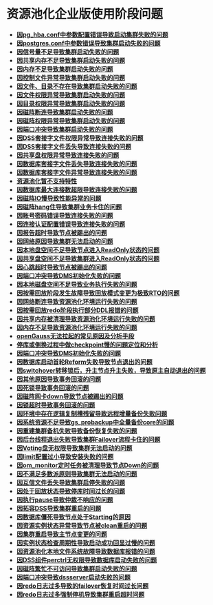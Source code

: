 # 资源池化企业版使用阶段问题
-  **[因pg_hba.conf中参数配置错误导致启动集群失败的问题](因pg_hba.conf中参数配置错误导致启动集群失败的问题.md)**
-  **[因postgres.conf中参数错误导致集群启动失败的问题](因postgres.conf中参数错误导致集群启动失败的问题.md)**
-  **[因信号量不足导致集群启动失败的问题](因信号量不足导致集群启动失败的问题.md)**
-  **[因共享内存不足导致集群启动失败的问题](因共享内存不足导致集群启动失败的问题.md)**
-  **[因内存不足导致集群启动失败的问题](因内存不足导致集群启动失败的问题.md)**
-  **[因控制文件异常导致集群启动失败的问题](因控制文件异常导致集群启动失败的问题.md)**
-  **[因文件、目录不存在导致集群启动失败的问题](因文件、目录不存在导致集群启动失败的问题.md)**
-  **[因文件权限异常导致集群启动失败的问题](因文件权限异常导致集群启动失败的问题.md)**
-  **[因目录权限异常导致集群启动失败的问题](因目录权限异常导致集群启动失败的问题.md)**
-  **[因磁阵断连导致集群启动失败的问题](因磁阵断连导致集群启动失败的问题.md)**
-  **[因磁阵权限异常导致集群启动失败的问题](因磁阵权限异常导致集群启动失败的问题.md)**
-  **[因端口冲突导致集群启动失败的问题](因端口冲突导致集群启动失败的问题.md)**
-  **[因DSS套接字文件权限异常导致连接失败的问题](因DSS套接字文件权限异常导致连接失败的问题.md)**
-  **[因DSS套接字文件丢失导致连接失败的问题](因DSS套接字文件丢失导致连接失败的问题.md)**
-  **[因共享盘权限异常导致连接失败的问题](因共享盘权限异常导致连接失败的问题.md)**
-  **[因数据库套接字文件丢失导致连接失败的问题](因数据库套接字文件丢失导致连接失败的问题.md)**
-  **[因数据库套接字文件异常导致连接失败的问题](因数据库套接字文件异常导致连接失败的问题.md)**
-  **[资源池化暂不支持特性](资源池化暂不支持特性.md)**
-  **[因数据库最大连接数超限导致连接失败的问题](因数据库最大连接数超限导致连接失败的问题.md)**
-  **[因磁阵IO慢导致性能异常的问题](因磁阵IO慢导致性能异常的问题.md)**
-  **[因磁阵hang住导致集群业务卡住的问题](因磁阵hang住导致集群业务卡住的问题.md)**
-  **[因账号密码错误导致连接失败的问题](因账号密码错误导致连接失败的问题.md)**
-  **[因连接认证配置错误导致连接失败的问题](因连接认证配置错误导致连接失败的问题.md)**
-  **[因报告超时导致节点被踢出的问题](因报告超时导致节点被踢出的问题.md)**
-  **[因网络原因导致集群无法启动的问题](因网络原因导致集群无法启动的问题.md)**
-  **[因本地盘空间不足导致节点进入ReadOnly状态的问题](因本地盘空间不足导致节点进入ReadOnly状态的问题.md)**
-  **[因共享盘空间不足导致集群进入ReadOnly状态的问题](因共享盘空间不足导致集群进入ReadOnly状态的问题.md)**
-  **[因心跳超时导致节点被踢出的问题](因心跳超时导致节点被踢出的问题.md)**
-  **[因端口冲突导致DMS初始化失败的问题](因端口冲突导致DMS初始化失败的问题.md)**
-  **[因本地磁盘空间不足导致业务执行失败的问题](因本地磁盘空间不足导致业务执行失败的问题.md)**
-  **[因按需回放阶段发生故障导致回放模式变更为极致RTO的问题](因按需回放阶段发生故障导致回放模式变更为极致RTO的问题.md)**
-  **[因网络断连导致资源池化环境运行失败的问题](因网络断连导致资源池化环境运行失败的问题.md)**
-  **[因按需回放redo阶段执行部分DDL报错的问题](因按需回放redo阶段执行部分DDL报错的问题.md)**
-  **[因共享内存被清理导致资源池化环境运行失败的问题](因共享内存被清理导致资源池化环境运行失败的问题.md)**
-  **[因内存不足导致资源池化环境运行失败的问题](因内存不足导致资源池化环境运行失败的问题.md)**
-  **[openGauss无法拉起的常见原因及分析手段](openGauss无法拉起的常见原因及分析手段.md)**
-  **[停库或倒换过程中做checkpoint慢的问题定位和分析](停库或倒换过程中做checkpoint慢的问题定位和分析.md)**
-  **[因端口冲突导致DMS初始化失败的问题](因端口冲突导致DMS初始化失败的问题.md)**
-  **[因数据库启动首轮Reform失败导致节点退出的问题](因数据库启动首轮Reform失败导致节点退出的问题.md)**
-  **[因switchover转移锁后，升主节点升主失败，导致原主自动退出的问题](因switchover转移锁后，升主节点升主失败，导致原主自动退出的问题.md)**
-  **[因其他原因导致事务回滚的问题](因其他原因导致事务回滚的问题.md)**
-  **[因死锁导致事务回滚的问题](因死锁导致事务回滚的问题.md)**
-  **[因磁阵网卡down导致节点被踢出的问题](因磁阵网卡down导致节点被踢出的问题.md)**
-  **[因锁超时导致事务回滚的问题](因锁超时导致事务回滚的问题.md)**
-  **[因环境中存在逻辑复制槽残留导致远程增量备份失败问题](因环境中存在逻辑复制槽残留导致远程增量备份失败问题.md)**
-  **[因系统资源不足导致gs_probackup中全量备份core的问题](因系统资源不足导致gs_probackup中全量备份core的问题.md)**
-  **[因重建集群备机失败导致备份恢复失败的问题](因重建集群备机失败导致备份恢复失败的问题.md)**
-  **[因后台线程退出失败导致集群Failover流程卡住的问题](因后台线程退出失败导致集群Failover流程卡住的问题.md)**
-  **[因Voting盘无权限导致集群无法启动的问题](因Voting盘无权限导致集群无法启动的问题.md)**
-  **[因limit配置过小导致安装失败的问题](因limit配置过小导致安装失败的问题.md)**
-  **[因om_monitor定时任务被清理导致节点Down的问题](因om_monitor定时任务被清理导致节点Down的问题.md)**
-  **[因不满足多数派原则导致集群无法启动的问题](因不满足多数派原则导致集群无法启动的问题.md)**
-  **[因互信文件丢失导致集群启停失败的问题](因互信文件丢失导致集群启停失败的问题.md)**
-  **[因处于回放状态导致停库时间过长的问题](因处于回放状态导致停库时间过长的问题.md)**
-  **[因执行pause导致仲裁不响应的问题](因执行pause导致仲裁不响应的问题.md)**
-  **[因拓容DSS导致集群重启的问题](因拓容DSS导致集群重启的问题.md)**
-  **[因数据库僵死导致节点处于Starting的原因](因数据库僵死导致节点处于Starting的原因.md)**
-  **[因资源实例状态异常导致节点被clean重启的问题](因资源实例状态异常导致节点被clean重启的问题.md)**
-  **[因集群重启导致主节点变更的问题](因集群重启导致主节点变更的问题.md)**
-  **[因实例状态检查周期性导致启动成功回显过慢的问题](因实例状态检查周期性导致启动成功回显过慢的问题.md)**
-  **[因资源池化本地文件系统故障导致数据库报错的问题](因资源池化本地文件系统故障导致数据库报错的问题.md)**
-  **[因DSS组件perctrl无权限导致数据库启动失败的问题](因DSS组件perctrl无权限导致数据库启动失败的问题.md)**
-  **[因磁阵繁忙不可访问导致集群启动失败的问题](因磁阵繁忙不可访问导致集群启动失败的问题.md)**
-  **[因端口冲突导致dssserver启动失败的问题](因端口冲突导致dssserver启动失败的问题.md)**
-  **[因redo日志过多导致的failover恢复时间过长问题](因redo日志过多导致的failover恢复时间过长问题.md)**
-  **[因redo日志过多强制停机导致集群重启超时问题](因redo日志过多强制停机导致集群重启超时问题.md)**